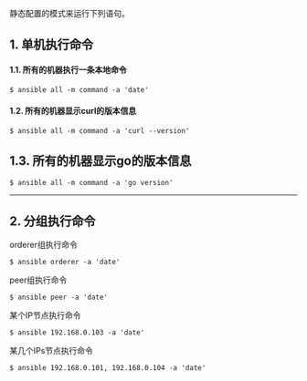 静态配置的模式来运行下列语句。



## 1. 单机执行命令

#### 1.1. 所有的机器执行一条本地命令

```shell
$ ansible all -m command -a 'date'
```

#### 1.2. 所有的机器显示curl的版本信息

```shell
$ ansible all -m command -a 'curl --version'
```


## 1.3. 所有的机器显示go的版本信息

```shell
$ ansible all -m command -a 'go version'
```


---------------------------------------------------------


## 2. 分组执行命令

orderer组执行命令

```shell
$ ansible orderer -a 'date'
```

peer组执行命令

```shell
$ ansible peer -a 'date'
```

某个IP节点执行命令

```shell
$ ansible 192.168.0.103 -a 'date'
```

某几个IPs节点执行命令

```shell
$ ansible 192.168.0.101, 192.168.0.104 -a 'date'
```















